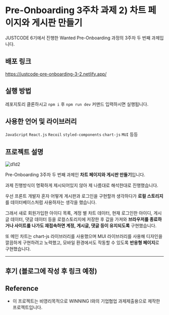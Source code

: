 # Pre-Onboarding 3주차 과제 2) 차트 페이지와 게시판 만들기

JUSTCODE 6기에서 진행한 Wanted Pre-Onboarding 과정의 3주차 두 번째 과제입니다.

##  배포 링크

https://justcode-pre-onboarding-3-2.netlify.app/

## 실행 방법

레포지토리 클론하시고 `npm i` 후 `npm run dev` 커맨드 입력하시면 실행됩니다.

## 사용한 언어 및 라이브러리 
`JavaScript` `React.js` `Recoil` `styled-components` `chart-js` `MUI` 등등

## 프로젝트 설명

![d1d2](https://user-images.githubusercontent.com/100749629/196729537-a0461931-a014-4969-8aa7-543cdffa07e7.png)


Pre-Onboarding 3주차 두 번째 과제인 **차트 페이지와 게시판 만들기**입니다.

과제 진행방식이 명확하게 제시되어있지 않아 제 나름대로 해석한대로 진행했습니다.

우선 프론트 개발자 혼자 어떻게 게시판과 로그인을 구현할까 생각하다가 **로컬 스토리지**를 데이터베이스처럼 사용하자는 생각을 했습니다.

그래서 새로 회원가입한 아이디 목록, 계정 별 차트 데이터, 현재 로그인한 아이디, 게시글 데이터, 댓글 데이터 등을 로컬스토리지에 저장한 후 값을 가져와 **브라우저를 종료하거나 사이트를 나가도 재접속하면 계정, 게시글, 댓글 등이 유지되도록** 구현했습니다.

또 메인 차트는 chart-js 라이브러리를 사용했으며 MUI 라이브러리를 사용해 디자인을 깔끔하게 구현하려고 노력했고, 모바일 환경에서도 작동할 수 있도록 **반응형 페이지**로 구현했습니다.

---

## 후기 (블로그에 작성 후 링크 예정)

## Reference

- 이 프로젝트는 비영리목적으로 WINNING I와의 기업협업 과제제출용으로 제작한 프로젝트입니다.
